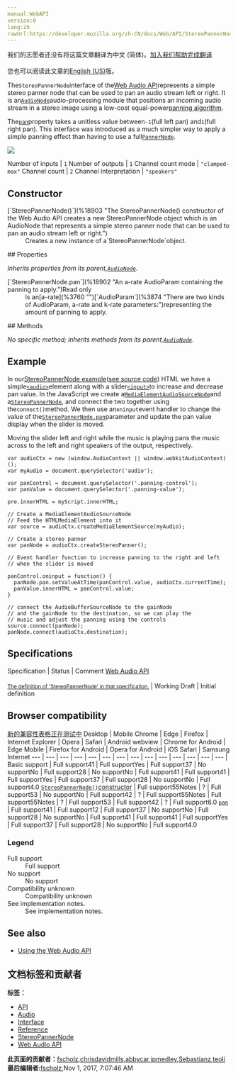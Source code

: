 ```yaml
---
manual:WebAPI
version:0
lang:zh
rawUrl:https://developer.mozilla.org/zh-CN/docs/Web/API/StereoPannerNode
---
```




<bdi>我们的志愿者还没有将这篇文章翻译为<bdi>中文 (简体)</bdi>。[加入我们帮助完成翻译](%18900 "")<br></br>您也可以阅读此文章的[English (US)](%14196 "")版。</bdi>






The`StereoPannerNode`interface of the[Web Audio API](%417 "")represents a simple stereo panner node that can be used to pan an audio stream left or right. It is an[`AudioNode`](%3857 "The AudioNode interface is a generic interface for representing an audio processing module. Examples include:")audio-processing module that positions an incoming audio stream in a stereo image using a low-cost equal-power[panning algorithm](%18901 "").




The[`pan`](%18902 "An a-rate AudioParam containing the panning to apply.")property takes a unitless value between`-1`(full left pan) and`1`(full right pan). This interface was introduced as a much simpler way to apply a simple panning effect than having to use a full[`PannerNode`](%3855 "A PannerNode always has exactly one input and one output: the input can be mono or stereo but the output is always stereo (2 channels); you can't have panning effects without at least two audio channels!").



![](%18899.png "")

Number of inputs | `1` 
Number of outputs | `1` 
Channel count mode | `"clamped-max"` 
Channel count | `2` 
Channel interpretation | `"speakers"` 


## Constructor<a name="Constructor"></a>
<dl><dt id=''>[`StereoPannerNode()`](%18903 "The StereoPannerNode() constructor of the Web Audio API creates a new StereoPannerNode object which is an AudioNode that represents a simple stereo panner node that can be used to pan an audio stream left or right.")</dt><dd>Creates a new instance of a`StereoPannerNode`object.</dd></dl>
## Properties<a name="Properties"></a>


<em>Inherits properties from its parent,</em><em>[`AudioNode`](%3857 "The AudioNode interface is a generic interface for representing an audio processing module. Examples include:")</em>.

<dl><dt id=''>[`StereoPannerNode.pan`](%18902 "An a-rate AudioParam containing the panning to apply.")Read only</dt><dd>Is an[a-rate](%3760 "")[`AudioParam`](%3874 "There are two kinds of AudioParam, a-rate and k-rate parameters:")representing the amount of panning to apply.</dd></dl>
## Methods<a name="Methods"></a>


<em>No specific method; inherits methods from its parent,</em><em>[`AudioNode`](%3857 "The AudioNode interface is a generic interface for representing an audio processing module. Examples include:")</em>.


## Example<a name="Example"></a>


In our[StereoPannerNode example](%18904 "")([see source code](%18905 "")) HTML we have a simple[`<audio>`](%13227 "The HTML <audio> element is used to embed sound content in documents. It may contain one or more audio sources, represented using the src attribute or the <source> element: the browser will choose the most suitable one. It can also be the destination for streamed media, using a MediaStream.")element along with a slider[`<input>`](%17158 "The HTML <input> element is used to create interactive controls for web-based forms in order to accept data from the user.")to increase and decrease pan value. In the JavaScript we create a[`MediaElementAudioSourceNode`](%14121 "A MediaElementSourceNode has no inputs and exactly one output, and is created using the AudioContext.createMediaElementSource method. The amount of channels in the output equals the number of channels of the audio referenced by the HTMLMediaElement used in the creation of the node, or is 1 if the HTMLMediaElement has no audio.")and a[`StereoPannerNode`](%14196 "The pan property takes a unitless value between -1 (full left pan) and 1 (full right pan). This interface was introduced as a much simpler way to apply a simple panning effect than having to use a full PannerNode."), and connect the two together using the`connect()`method. We then use an`oninput`event handler to change the value of the[`StereoPannerNode.pan`](%18902 "An a-rate AudioParam containing the panning to apply.")parameter and update the pan value display when the slider is moved.



Moving the slider left and right while the music is playing pans the music across to the left and right speakers of the output, respectively.


```
var audioCtx = new (window.AudioContext || window.webkitAudioContext)();
var myAudio = document.querySelector('audio');

var panControl = document.querySelector('.panning-control');
var panValue = document.querySelector('.panning-value');

pre.innerHTML = myScript.innerHTML;

// Create a MediaElementAudioSourceNode
// Feed the HTMLMediaElement into it
var source = audioCtx.createMediaElementSource(myAudio);

// Create a stereo panner
var panNode = audioCtx.createStereoPanner();

// Event handler function to increase panning to the right and left
// when the slider is moved

panControl.oninput = function() {
  panNode.pan.setValueAtTime(panControl.value, audioCtx.currentTime);
  panValue.innerHTML = panControl.value;
}

// connect the AudioBufferSourceNode to the gainNode
// and the gainNode to the destination, so we can play the
// music and adjust the panning using the controls
source.connect(panNode);
panNode.connect(audioCtx.destination);
```

## Specifications<a name="Specifications"></a>
Specification | Status | Comment 
[Web Audio API<br></br><small>The definition of &#39;StereoPannerNode&#39; in that specification.</small>](%18906 "") | Working Draft | Initial definition 


## Browser compatibility<a name="Browser_compatibility"></a>
[新的兼容性表格正在测试中<i></i>](%3360 "")
<abbr>Desktop<i></i></abbr> | <abbr>Mobile<i></i></abbr> 
<abbr>Chrome<i></i></abbr> | <abbr>Edge<i></i></abbr> | <abbr>Firefox<i></i></abbr> | <abbr>Internet Explorer<i></i></abbr> | <abbr>Opera<i></i></abbr> | <abbr>Safari<i></i></abbr> | <abbr>Android webview<i></i></abbr> | <abbr>Chrome for Android<i></i></abbr> | <abbr>Edge Mobile<i></i></abbr> | <abbr>Firefox for Android<i></i></abbr> | <abbr>Opera for Android<i></i></abbr> | <abbr>iOS Safari<i></i></abbr> | <abbr>Samsung Internet<i></i></abbr> 
 ---  |  ---  |  ---  |  ---  |  ---  |  ---  |  ---  |  ---  |  ---  |  ---  |  ---  |  ---  |  ---  |  ---  | 
Basic support | <abbr>Full support</abbr>41 | <abbr>Full support</abbr>Yes | <abbr>Full support</abbr>37 | <abbr>No support</abbr>No | <abbr>Full support</abbr>28 | <abbr>No support</abbr>No | <abbr>Full support</abbr>41 | <abbr>Full support</abbr>41 | <abbr>Full support</abbr>Yes | <abbr>Full support</abbr>37 | <abbr>Full support</abbr>28 | <abbr>No support</abbr>No | <abbr>Full support</abbr>4.0 
[`StereoPannerNode()`constructor](%18907 "") | <abbr>Full support</abbr>55<abbr>Notes<i></i></abbr> | <abbr>?</abbr> | <abbr>Full support</abbr>53 | <abbr>No support</abbr>No | <abbr>Full support</abbr>42 | <abbr>?</abbr> | <abbr>Full support</abbr>55<abbr>Notes<i></i></abbr> | <abbr>Full support</abbr>55<abbr>Notes<i></i></abbr> | <abbr>?</abbr> | <abbr>Full support</abbr>53 | <abbr>Full support</abbr>42 | <abbr>?</abbr> | <abbr>Full support</abbr>6.0 
[`pan`](%18908 "") | <abbr>Full support</abbr>41 | <abbr>Full support</abbr>12 | <abbr>Full support</abbr>37 | <abbr>No support</abbr>No | <abbr>Full support</abbr>28 | <abbr>No support</abbr>No | <abbr>Full support</abbr>41 | <abbr>Full support</abbr>41 | <abbr>Full support</abbr>Yes | <abbr>Full support</abbr>37 | <abbr>Full support</abbr>28 | <abbr>No support</abbr>No | <abbr>Full support</abbr>4.0 


### Legend<a name="Legend"></a>
<dl><dt id=''><abbr>Full support</abbr></dt><dd>Full support</dd><dt id=''><abbr>No support</abbr></dt><dd>No support</dd><dt id=''><abbr>Compatibility unknown</abbr></dt><dd>Compatibility unknown</dd><dt id=''><abbr>See implementation notes.<i></i></abbr></dt><dd>See implementation notes.</dd></dl>


## See also<a name="See_also"></a>

* [Using the Web Audio API](%3811 "")



## 文档标签和贡献者
**标签：**
* [API](%50 "")
* [Audio](%3822 "")
* [Interface](%3380 "")
* [Reference](%3381 "")
* [StereoPannerNode](%18909 "")
* [Web Audio API](%3830 "")

**此页面的贡献者：**[fscholz](%60 ""),[chrisdavidmills](%3495 ""),[abbycar](%15784 ""),[jpmedley](%3413 ""),[Sebastianz](%4468 ""),[teoli](%160 "")
**最后编辑者:**[fscholz](%60 ""),<time>Nov 1, 2017, 7:07:46 AM</time>


